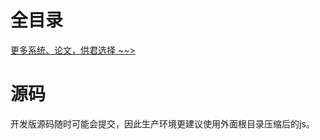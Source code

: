 # 全目录

[更多系统、论文，供君选择 ~~>](https://www.yuque.com/wisebit/blog)

# 源码
开发版源码随时可能会提交，因此生产环境更建议使用外面根目录压缩后的js。